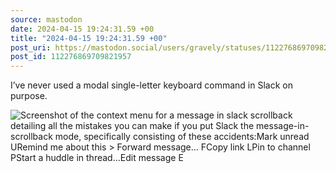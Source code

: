```yaml
---
source: mastodon
date: 2024-04-15 19:24:31.59 +00
title: "2024-04-15 19:24:31.59 +00"
post_uri: https://mastodon.social/users/gravely/statuses/112276869709821957
post_id: 112276869709821957
---
```

I’ve never used a modal single-letter keyboard command in Slack on purpose.


![Screenshot of the context menu for a message in slack scrollback detailing all the mistakes you can make if you put Slack the message-in-scrollback mode, specifically consisting of these accidents:Mark unread				URemind me about this		> Forward message...		FCopy link				LPin to channel			PStart a huddle in thread...Edit message			E](/images/112276869322474387.png)

